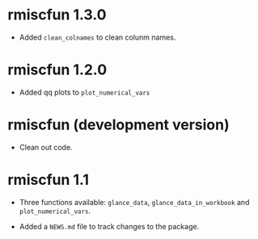 # rmiscfun 1.3.0

- Added `clean_colnames` to clean colunm names.

# rmiscfun 1.2.0

- Added qq plots to `plot_numerical_vars`

# rmiscfun (development version)

- Clean out code.

# rmiscfun 1.1

- Three functions available: `glance_data`, `glance_data_in_workbook` and `plot_numerical_vars`.

* Added a `NEWS.md` file to track changes to the package.
